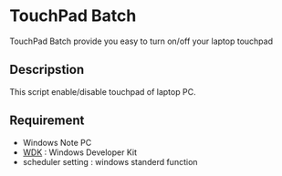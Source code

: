 # TouchPad Batch

TouchPad Batch provide you easy to turn on/off your laptop touchpad

## Descripstion
This script enable/disable touchpad of laptop PC.

## Requirement 

- Windows Note PC
- [WDK](https://docs.microsoft.com/ja-jp/windows-hardware/drivers/download-the-wdk) : Windows Developer Kit
- scheduler setting : windows standerd function
